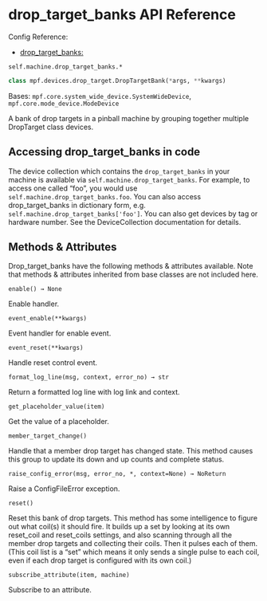 # drop_target_banks API Reference

Config Reference:

* [drop_target_banks:](../../../config/drop_target_banks.md)

`self.machine.drop_target_banks.*`

``` python
class mpf.devices.drop_target.DropTargetBank(*args, **kwargs)
```

Bases: `mpf.core.system_wide_device.SystemWideDevice`, `mpf.core.mode_device.ModeDevice`

A bank of drop targets in a pinball machine by grouping together multiple DropTarget class devices.

## Accessing drop_target_banks in code

The device collection which contains the `drop_target_banks` in your machine is available via `self.machine.drop_target_banks`. For example, to access one called “foo”, you would use `self.machine.drop_target_banks.foo`. You can also access drop_target_banks in dictionary form, e.g. `self.machine.drop_target_banks['foo']`. You can also get devices by tag or hardware number. See the DeviceCollection documentation for details.

## Methods & Attributes

Drop_target_banks have the following methods & attributes available. Note that methods & attributes inherited from base classes are not included here.

`enable() → None`

Enable handler.

`event_enable(**kwargs)`

Event handler for enable event.

`event_reset(**kwargs)`

Handle reset control event.

`format_log_line(msg, context, error_no) → str`

Return a formatted log line with log link and context.

`get_placeholder_value(item)`

Get the value of a placeholder.

`member_target_change()`

Handle that a member drop target has changed state.  This method causes this group to update its down and up counts and complete status.

`raise_config_error(msg, error_no, *, context=None) → NoReturn`

Raise a ConfigFileError exception.

`reset()`

Reset this bank of drop targets. This method has some intelligence to figure out what coil(s) it should fire. It builds up a set by looking at its own reset_coil and reset_coils settings, and also scanning through all the member drop targets and collecting their coils. Then it pulses each of them. (This coil list is a “set” which means it only sends a single pulse to each coil, even if each drop target is configured with its own coil.)

`subscribe_attribute(item, machine)`

Subscribe to an attribute.
